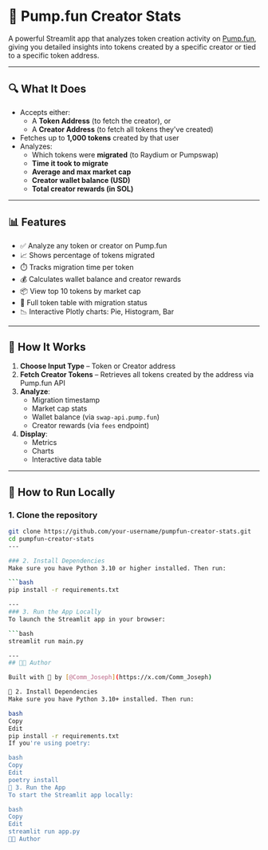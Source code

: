 # 🚀 Pump.fun Creator Stats

A powerful Streamlit app that analyzes token creation activity on [Pump.fun](https://pump.fun), giving you detailed insights into tokens created by a specific creator or tied to a specific token address.

---

## 🔍 What It Does

- Accepts either:
  - A **Token Address** (to fetch the creator), or  
  - A **Creator Address** (to fetch all tokens they've created)
- Fetches up to **1,000 tokens** created by that user
- Analyzes:
  - Which tokens were **migrated** (to Raydium or Pumpswap)
  - **Time it took to migrate**
  - **Average and max market cap**
  - **Creator wallet balance (USD)**
  - **Total creator rewards (in SOL)**

---

## 📊 Features

- ✅ Analyze any token or creator on Pump.fun  
- 📈 Shows percentage of tokens migrated  
- ⏱️ Tracks migration time per token  
- 💰 Calculates wallet balance and creator rewards  
- 📦 View top 10 tokens by market cap  
- 🧾 Full token table with migration status  
- 📉 Interactive Plotly charts: Pie, Histogram, Bar

---

## 🧪 How It Works

1. **Choose Input Type** – Token or Creator address
2. **Fetch Creator Tokens** – Retrieves all tokens created by the address via Pump.fun API
3. **Analyze**:
    - Migration timestamp
    - Market cap stats
    - Wallet balance (via `swap-api.pump.fun`)
    - Creator rewards (via `fees` endpoint)
4. **Display**:
    - Metrics
    - Charts
    - Interactive data table

---

## 🧰 How to Run Locally

### 1. Clone the repository

```bash
git clone https://github.com/your-username/pumpfun-creator-stats.git
cd pumpfun-creator-stats
---

### 2. Install Dependencies
Make sure you have Python 3.10 or higher installed. Then run:

```bash
pip install -r requirements.txt

---
### 3. Run the App Locally
To launch the Streamlit app in your browser:

```bash
streamlit run main.py

---
## 🧑‍💻 Author

Built with 🦁 by [@Comm_Joseph](https://x.com/Comm_Joseph)

🚀 2. Install Dependencies
Make sure you have Python 3.10+ installed. Then run:

bash
Copy
Edit
pip install -r requirements.txt
If you're using poetry:

bash
Copy
Edit
poetry install
🧪 3. Run the App
To start the Streamlit app locally:

bash
Copy
Edit
streamlit run app.py
🧑‍💻 Author








